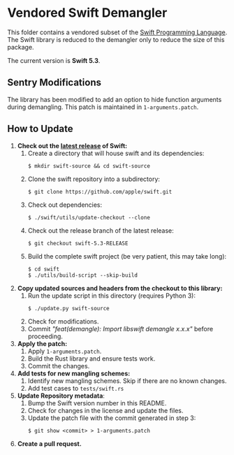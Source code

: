 # Vendored Swift Demangler

This folder contains a vendored subset of the [Swift Programming Language]. The Swift library is
reduced to the demangler only to reduce the size of this package.

The current version is **Swift 5.3**.

## Sentry Modifications

The library has been modified to add an option to hide function arguments during demangling. This
patch is maintained in `1-arguments.patch`.

## How to Update

1. **Check out the [latest release] of Swift:**
   1. Create a directory that will house swift and its dependencies:
      ```
      $ mkdir swift-source && cd swift-source
      ```
   2. Clone the swift repository into a subdirectory:
      ```
      $ git clone https://github.com/apple/swift.git
      ```
   3. Check out dependencies:
      ```
      $ ./swift/utils/update-checkout --clone
      ```
   4. Check out the release branch of the latest release:
      ```
      $ git checkout swift-5.3-RELEASE
      ```
   5. Build the complete swift project (be very patient, this may take long):
      ```
      $ cd swift
      $ ./utils/build-script --skip-build
      ```
2. **Copy updated sources and headers from the checkout to this library:**
   1. Run the update script in this directory (requires Python 3):
      ```
      $ ./update.py swift-source
      ```
   2. Check for modifications.
   3. Commit _"feat(demangle): Import libswift demangle x.x.x"_ before proceeding.
3. **Apply the patch:**
   1. Apply `1-arguments.patch`.
   2. Build the Rust library and ensure tests work.
   3. Commit the changes.
4. **Add tests for new mangling schemes:**
   1. Identify new mangling schemes. Skip if there are no known changes.
   2. Add test cases to `tests/swift.rs`
5. **Update Repository metadata**:
   1. Bump the Swift version number in this README.
   2. Check for changes in the license and update the files.
   3. Update the patch file with the commit generated in step 3:
      ```
      $ git show <commit> > 1-arguments.patch
      ```
6. **Create a pull request.**

[swift programming language]: https://github.com/apple/swift
[latest release]: https://github.com/apple/swift/releases/latest/

